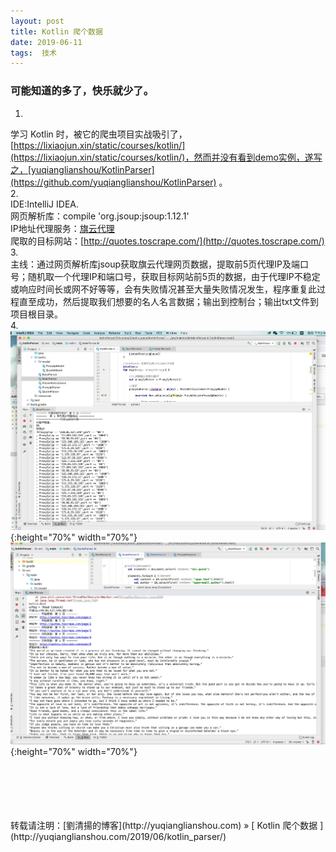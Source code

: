 ```yaml
---
layout: post  
title: Kotlin 爬个数据 
date: 2019-06-11  
tags:  技术
---
```

### 可能知道的多了，快乐就少了。  
 
1.    
学习 Kotlin 时，被它的爬虫项目实战吸引了，[https://lixiaojun.xin/static/courses/kotlin/](https://lixiaojun.xin/static/courses/kotlin/)，然而并没有看到demo实例，遂写之，[yuqianglianshou/KotlinParser](https://github.com/yuqianglianshou/KotlinParser) 。  
2.  
IDE:IntelliJ IDEA.  
网页解析库：compile 'org.jsoup:jsoup:1.12.1'  
IP地址代理服务：[旗云代理](http://www.qydaili.com/free/)  
爬取的目标网站：[http://quotes.toscrape.com/](http://quotes.toscrape.com/)  
3.  
主线：通过网页解析库jsoup获取旗云代理网页数据，提取前5页代理IP及端口号；随机取一个代理IP和端口号，获取目标网站前5页的数据，由于代理IP不稳定或响应时间长或网不好等等，会有失败情况甚至大量失败情况发生，程序重复此过程直至成功，然后提取我们想要的名人名言数据；输出到控制台；输出txt文件到项目根目录。   
4.    
![](/images/posts/kotlin_parser/1.webp){:height="70%" width="70%"}   
![](/images/posts/kotlin_parser/2.webp){:height="70%" width="70%"}   


<br/> 
<br/> 
<br/> 
<br/> 
<br/> 
转载请注明：[劉清揚的博客](http://yuqianglianshou.com) » [ Kotlin 爬个数据 ](http://yuqianglianshou.com/2019/06/kotlin_parser/)  
<br/>